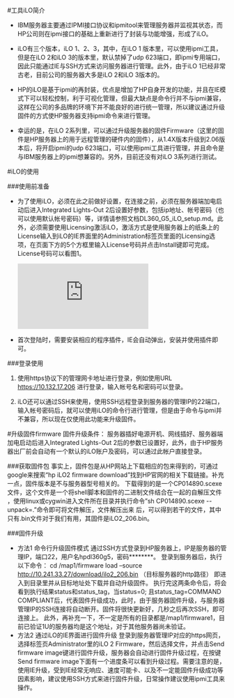 ﻿
#工具iLO简介

+ IBM服务器主要通过IPMI接口协议和ipmitool来管理服务器并监视其状态，而HP公司则在ipmi接口的基础上重新进行了封装与功能增强，形成了iLO。

+ iLO有三个版本，iLO 1、2、3，其中，在iLO 1 版本里，可以使用ipmi工具，但是在iLO 2和iLO 3的版本里，默认禁掉了udp 623端口，即ipmi专用端口，因此只能通过IE与SSH方式来访问服务器进行管理。此外，由于iLO 1已经非常古老，目前公司的服务器大多是iLO 2和iLO 3版本的。

+ HP的iLO是基于ipmi的再封装，优点是增加了HP自身开发的功能，并且在IE模式下可以轻松控制，利于可视化管理，但最大缺点是命令行并不与ipmi兼容，这样在公司的多品牌的环境下并不能良好的进行统一管理，所以建议通过升级固件的方式使HP服务器支持ipmi命令来进行管理。

+ 幸运的是，在iLO 2系列里，可以通过升级服务器的固件Firmware（这里的固件是HP服务器上的用于远程管理的硬件内的固件），从1.4X版本升级到2.06版本后，将开启ipmi的udp 623端口，可以使用ipmi工具进行管理，并且命令是与IBM服务器上的ipmi想兼容的。另外，目前还没有对iLO 3系列进行测试。


#iLO的使用

###使用前准备
+ 为了使用iLO，必须在此之前做好设置，在连接之前，必须在服务器端加电启动后进入Integrated Lights-Out 2后设置好参数，包括ip地址、帐号密码（也可以使用默认帐号密码）等，详情请参照文档DL360_G5_iLO_setup.md。此外，必须需要使用Licensing激活iLO，激活方式是使用服务器上的纸条上的License输入到iLO的IE界面里的Administration标签页里面的Licensing选项，在页面下方的5个方框里输入License号码并点击Install键即可完成。License号码可以看图1。

    ![alt text][1]

+ 首次登陆时，需要安装相应的程序插件，IE会自动弹出，安装并使用插件即可。


###登录使用
1. 使用https协议下的管理网卡地址进行登录，例如使用URL https://10.132.17.206 进行登录，输入帐号名和密码可以登录。

2. iLO还可以通过SSH来使用，使用SSH远程登录到服务器的管理IP的22端口，输入帐号密码后，就可以使用iLO的命令行进行管理，但是由于命令与ipmi并不兼容，所以现在仅使用此功能来升级固件。


#升级固件firmware
固件升级条件： 服务器插好电源开机、网线插好、服务器端加电启动后进入Integrated Lights-Out 2后的参数已设置好，此外，由于HP服务器出厂前会自动有一个默认的iLO账户及密码，可以通过此帐户直接登录。 

###获取固件包
事实上，固件包是从HP网站上下载相应的包来得到的，可通过google来搜索“hp iLO2 firmware download”找到HP官网的相关下载链接。补充一点，固件版本是不与服务器型号相关的。
下载得到的是一个CP014890.scexe文件，这个文件是一个将shell脚本和固件的二进制文件结合在一起的自解压文件 ，使用linux或cygwin进入文件所在目录并执行命令”sh CP014890.scexe --unpack=.”命令即可将文件解压，文件解压出来 后，可以得到若干的文件，其中只有.bin文件对于我们有用，其固件是iLO2_206.bin。

###固件升级

+ 方法1 命令行升级固件模式
通过SSH方式登录到HP服务器上，IP是服务器的管理IP，端口22，用户名hpdl360g5，密码********。
登录到服务器后，执行以下命令：
cd /map1/firmware
load –source http://10.241.33.27/download/ilo2_206.bin （目标服务器的http路径）
即进入到目录里并从目标地址处下载并自动升级固件。
执行完这两条命令后，将会看到执行结果status和status_tag，当status=0; 且status_tag=COMMAND COMPLIANT后，代表固件升级成功，此时，由于服务器固件升级，与服务器管理IP的SSH连接将自动断开。固件将很快更新好，几秒之后再次SSH，即可连接上。
此外，再补充一下，不一定是所有的目录都是/map1/firmware1，目前已验证1U的服务器均是这个地址，对于其他服务器尚未验证。
+ 方法2 通过iLO的IE界面进行固件升级
登录到服务器管理IP对应的https网页，选择标签页Administrator里的iLO 2 Firmware，然后选择文件，并点击Send firmware image键进行固件升级，服务器会自动进行固件升级过程，在按键Send firmware image下面有一个进度条可以看到升级过程。需要注意的是，使用IE升级，受到IE经常无响应、速度可能卡、以及不一定能固件升级成功等因素影响，建议使用SSH方式来进行固件升级，日常操作建议使用ipmi工具来操作。



[1]: http://wiki.op.sdo.com/dokuwiki/lib/exe/fetch.php?w=120&h=90&media=%E8%BF%90%E7%BB%B4%E4%B8%AD%E5%BF%83:%E8%BF%90%E8%90%A5%E7%BB%B4%E6%8A%A4:lisence_of_hp_dl360g5.jpg "图1 iLO的License信息"